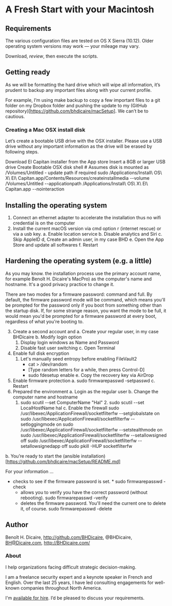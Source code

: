# A Fresh Start with your Macintosh

## Requirements
The various configuration files are tested on OS X Sierra (10.12). Older operating system versions may work — your mileage may vary.

Download, *review*, then execute the scripts.

## Getting ready

As we will be formatting the hard drive which will wipe all information, it’s prudent to backup any important files along with your current profile.

For example, I’m using make backup to copy a few important files to a git folder on my Dropbox folder and pushing the update to my (GitHub repository)[https://github.com/bhdicaire/macSetup]. We can’t be to cautious.

### Creating a Mac OSX install disk

Let’s create a bootable USB drive with the OSX installer. Please use a USB drive without any important information as the drive will be erased by following steps.

Download El Capitan installer from the App store
Insert a 8GB or larger USB drive
Create Bootable OSX disk shell # Assumes disk is mounted as /Volumes/Untitled - update path if required sudo /Applications/Install\ OS\ X\ El\ Capitan.app/Contents/Resources/createinstallmedia --volume /Volumes/Untitled --applicationpath /Applications/Install\ OS\ X\ El\ Capitan.app --nointeraction

## Installing the operating system

1. Connect an ethernet adapter to accelerate the installation thus no wifi credential is on the computer
2. Install the current macOS version via cmd option r (internet rescue) or via a usb key.
   a. Enable location service
   b. Disable analytics and Siri
   c. Skip AppleID
   d, Create an admin user, in my case BHD
   e. Open the App Store and update all softwares
   f. Restart

## Hardening the operating system (e.g. a little) 
As you may know. the installation process use the primary account name, for example Benoît H. Dicaire's MacPro) as the computer's name and hostname. It's a good privacy practice to change it.

There are two modes for a firmware password: command and full. By default, the firmware password mode will be command, which means you'll be prompted for the password only if you boot from something other than the startup disk. If, for some strange reason, you want the mode to be full, it would mean you'd be prompted for a firmware password at every boot, regardless of what you're booting to.

3. Create a second account and 
  a. Create your regular user, in my case BHDicaire
  b. Modify login option
    1. Display login windows as Name and Password
    2. Disable fast user switching
  c. Open Terminal
4. Enable full disk encryption
	1. Let's manually seed entropy before enabling FileVault2
		* cat > /dev/random
		* [Type random letters for a while, then press Control-D]
		* sudo fdesetup enable
  e. Copy the recovery key via AirDrop
4. Enable firmware protection
  a. sudo firmwarepasswd -setpasswd
  c. Restart
5. Prepared the environment
  a. Login as the regular user
  b. Change the computer name and hostname
  	1. sudo scutil --set ComputerName "Hal"
		2. sudo scutil --set LocalHostName hal
	c. Enable the firewall
	sudo /usr/libexec/ApplicationFirewall/socketfilterfw --setglobalstate on
	sudo /usr/libexec/ApplicationFirewall/socketfilterfw --setloggingmode on
	sudo /usr/libexec/ApplicationFirewall/socketfilterfw --setstealthmode on
	sudo /usr/libexec/ApplicationFirewall/socketfilterfw --setallowsigned off
	sudo /usr/libexec/ApplicationFirewall/socketfilterfw --setallowsignedapp off
	sudo pkill -HUP socketfilterfw
	
  b. You’re ready to start the (ansible installation)[https://github.com/bhdicaire/macSetup/README.md]

For your information ...
 * checks to see if the firmware password is set.
		* sudo firmwarepasswd -check
	* allows you to verify you have the correct password (without rebooting).
		sudo firmwarepasswd -verify
	* deletes the firmware password. You'll need the current one to delete it, of course.
		sudo firmwarepasswd -delete

## Author

Benoît H. Dicaire, http://github.com/BHDicaire, @BHDicaire, BH@Dicaire.com, http://BHDicaire.com/

### About

I help organizations facing difficult strategic decision-making.

I am a freelance security expert and a keynote speaker in French and English. Over the last 25 years, I have led consulting engagements for well-known companies throughout North America.

I'm [available for hire](http://dicaire.com/).  I’d be pleased to discuss your requirements.